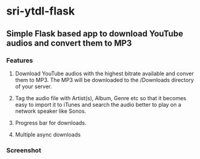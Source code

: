 # sri-ytdl-flask
## Simple Flask based app to download YouTube audios and convert them to MP3

### Features
1. Download YouTube audios with the highest bitrate available and conver them to MP3. The MP3 will be downloaded to the /Downloads directory of your server.

2. Tag the audio file with Artist(s), Album, Genre etc so that it becomes easy to import it to iTunes and search the audio better to play on a network speaker like Sonos.

3. Progress bar for downloads.

4. Multiple async downloads

### Screenshot
